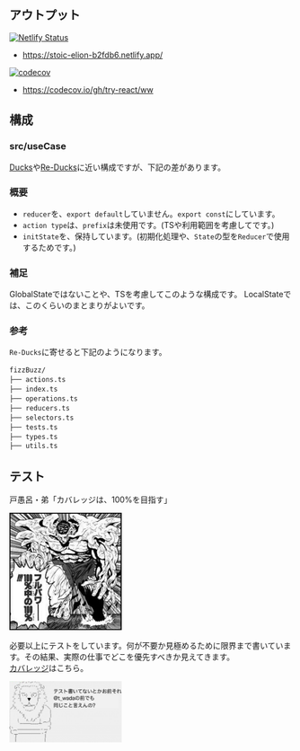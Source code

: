 ## アウトプット

[![Netlify Status](https://api.netlify.com/api/v1/badges/6b27c592-08c9-4110-9f87-6b564787be0e/deploy-status)](https://app.netlify.com/sites/stoic-elion-b2fdb6/deploys)
- https://stoic-elion-b2fdb6.netlify.app/

[![codecov](https://codecov.io/gh/try-react/ww/branch/master/graph/badge.svg)](https://codecov.io/gh/try-react/ww)
- https://codecov.io/gh/try-react/ww


## 構成

### src/useCase

[Ducks](https://github.com/erikras/ducks-modular-redux)や[Re-Ducks](https://github.com/alexnm/re-ducks)に近い構成ですが、下記の差があります。

### 概要

- `reducer`を、`export default`していません。`export const`にしています。
- `action type`は、`prefix`は未使用です。(TSや利用範囲を考慮してです。)
- `initState`を、保持しています。(初期化処理や、`State`の型を`Reducer`で使用するためです。)

### 補足

GlobalStateではないことや、TSを考慮してこのような構成です。
LocalStateでは、このくらいのまとまりがよいです。

### 参考

`Re-Ducks`に寄せると下記のようになります。

```bash
fizzBuzz/
├── actions.ts
├── index.ts
├── operations.ts
├── reducers.ts
├── selectors.ts
├── tests.ts
├── types.ts
├── utils.ts
```

## テスト

戸愚呂・弟「カバレッジは、100%を目指す」  

<div><img src="https://github.com/try-react/ww/blob/master/doc/b.jpg?raw=true" width=200></div>

必要以上にテストをしています。何が不要か見極めるために限界まで書いています。その結果、実際の仕事でどこを優先すべきか見えてきます。  
[カバレッジ](https://codecov.io/gh/try-react/ww)はこちら。

<div><img src="https://github.com/try-react/ww/blob/master/doc/a.jpg?raw=true" width=200></div>
